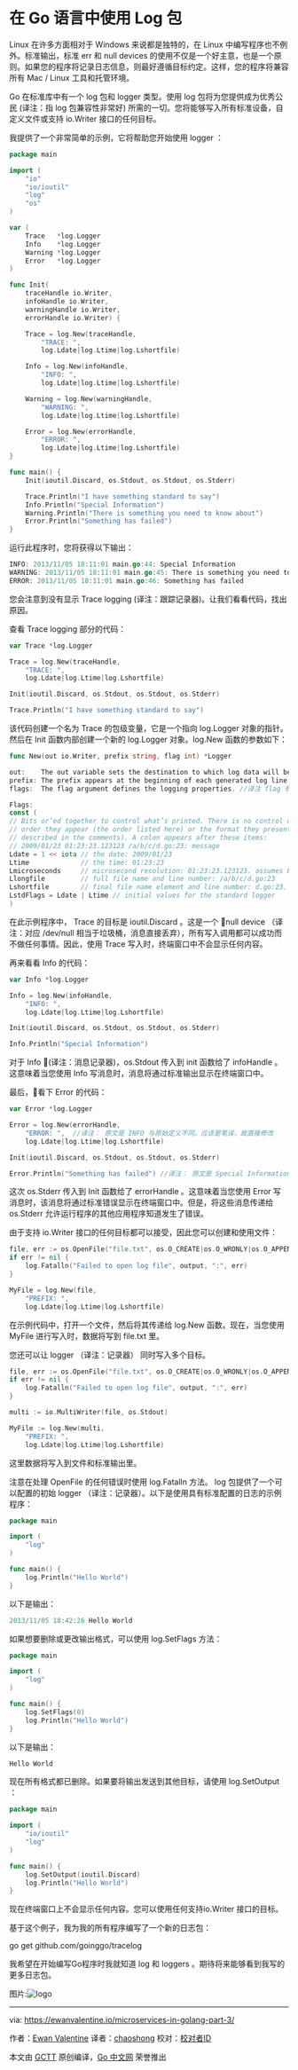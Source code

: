 # 在 Go 语言中使用 Log 包

Linux 在许多方面相对于 Windows 来说都是独特的，在 Linux 中编写程序也不例外。标准输出，标准 err 和 null devices 的使用不仅是一个好主意，也是一个原则。如果您的程序将记录日志信息，则最好遵循目标约定。这样，您的程序将兼容所有 Mac / Linux 工具和托管环境。

Go 在标准库中有一个 log 包和 logger 类型。使用 log 包将为您提供成为优秀公民 (译注：指 log 包兼容性非常好) 所需的一切。您将能够写入所有标准设备，自定义文件或支持 io.Writer 接口的任何目标。

我提供了一个非常简单的示例，它将帮助您开始使用 logger ：

```go
package main

import (
    "io"
    "io/ioutil"
    "log"
    "os"
)

var (
    Trace   *log.Logger
    Info    *log.Logger
    Warning *log.Logger
    Error   *log.Logger
)

func Init(
    traceHandle io.Writer,
    infoHandle io.Writer,
    warningHandle io.Writer,
    errorHandle io.Writer) {

    Trace = log.New(traceHandle,
        "TRACE: ",
        log.Ldate|log.Ltime|log.Lshortfile)

    Info = log.New(infoHandle,
        "INFO: ",
        log.Ldate|log.Ltime|log.Lshortfile)

    Warning = log.New(warningHandle,
        "WARNING: ",
        log.Ldate|log.Ltime|log.Lshortfile)

    Error = log.New(errorHandle,
        "ERROR: ",
        log.Ldate|log.Ltime|log.Lshortfile)
}

func main() {
    Init(ioutil.Discard, os.Stdout, os.Stdout, os.Stderr)

    Trace.Println("I have something standard to say")
    Info.Println("Special Information")
    Warning.Println("There is something you need to know about")
    Error.Println("Something has failed")
}
```

运行此程序时，您将获得以下输出：

```go
INFO: 2013/11/05 18:11:01 main.go:44: Special Information
WARNING: 2013/11/05 18:11:01 main.go:45: There is something you need to know about
ERROR: 2013/11/05 18:11:01 main.go:46: Something has failed
```

您会注意到没有显示 Trace logging (译注：跟踪记录器)。让我们看看代码，找出原因。

查看 Trace logging 部分的代码：

```go
var Trace *log.Logger

Trace = log.New(traceHandle,
    "TRACE: ",
    log.Ldate|log.Ltime|log.Lshortfile)

Init(ioutil.Discard, os.Stdout, os.Stdout, os.Stderr)

Trace.Println("I have something standard to say")
```

该代码创建一个名为 Trace 的包级变量，它是一个指向 log.Logger 对象的指针。然后在 Init 函数内部创建一个新的 log.Logger 对象。log.New 函数的参数如下：

```go
func New(out io.Writer, prefix string, flag int) *Logger

out:    The out variable sets the destination to which log data will be written. //译注 out变量设置将写入日志数据的目标
prefix: The prefix appears at the beginning of each generated log line. //译注 前缀出现在每个生成的日志行的开头。
flags:  The flag argument defines the logging properties. //译注 flag 参数定义日志记录属性

Flags:
const (
// Bits or’ed together to control what’s printed. There is no control over the
// order they appear (the order listed here) or the format they present (as
// described in the comments). A colon appears after these items:
// 2009/01/23 01:23:23.123123 /a/b/c/d.go:23: message
Ldate = 1 << iota // the date: 2009/01/23
Ltime             // the time: 01:23:23
Lmicroseconds     // microsecond resolution: 01:23:23.123123. assumes Ltime.
Llongfile         // full file name and line number: /a/b/c/d.go:23
Lshortfile        // final file name element and line number: d.go:23. overrides Llongfile
LstdFlags = Ldate | Ltime // initial values for the standard logger
)
```

在此示例程序中， Trace 的目标是 ioutil.Discard 。这是一个 null device （译注：对应 /dev/null 相当于垃圾桶，消息直接丢弃），所有写入调用都可以成功而不做任何事情。因此，使用 Trace 写入时，终端窗口中不会显示任何内容。

再来看看 Info 的代码：

```go
var Info *log.Logger

Info = log.New(infoHandle,
    "INFO: ",
    log.Ldate|log.Ltime|log.Lshortfile)

Init(ioutil.Discard, os.Stdout, os.Stdout, os.Stderr)

Info.Println("Special Information")

```

对于 Info (译注：消息记录器)，os.Stdout 传入到 init 函数给了 infoHandle 。这意味着当您使用 Info 写消息时，消息将通过标准输出显示在终端窗口中。

最后，看下 Error 的代码：

```go
var Error *log.Logger

Error = log.New(errorHandle,
    "ERROR: ",  //译注： 原文是 INFO 与原始定义不同，应该是笔误，故直接修改
    log.Ldate|log.Ltime|log.Lshortfile)

Init(ioutil.Discard, os.Stdout, os.Stdout, os.Stderr)

Error.Println("Something has failed") //译注： 原文是 Special Information 与原始定义不同，应该是笔误，故直接修改
```

这次 os.Stderr 传入到 Init 函数给了 errorHandle 。这意味着当您使用 Error 写消息时，该消息将通过标准错误显示在终端窗口中。但是，将这些消息传递给 os.Stderr 允许运行程序的其他应用程序知道发生了错误。

由于支持 io.Writer 接口的任何目标都可以接受，因此您可以创建和使用文件：

```go
file, err := os.OpenFile("file.txt", os.O_CREATE|os.O_WRONLY|os.O_APPEND, 0666)
if err != nil {
    log.Fatalln("Failed to open log file", output, ":", err)
}

MyFile = log.New(file,
    "PREFIX: ",
    log.Ldate|log.Ltime|log.Lshortfile)
```

在示例代码中，打开一个文件，然后将其传递给 log.New 函数。现在，当您使用 MyFile 进行写入时，数据将写到 file.txt 里。

您还可以让 logger （译注：记录器） 同时写入多个目标。

```go
file, err := os.OpenFile("file.txt", os.O_CREATE|os.O_WRONLY|os.O_APPEND, 0666)
if err != nil {
    log.Fatalln("Failed to open log file", output, ":", err)
}

multi := io.MultiWriter(file, os.Stdout)

MyFile := log.New(multi,
    "PREFIX: ",
    log.Ldate|log.Ltime|log.Lshortfile)
```

这里数据将写入到文件和标准输出里。

注意在处理 OpenFile 的任何错误时使用 log.Fatalln 方法。 log 包提供了一个可以配置的初始 logger （译注：记录器）。以下是使用具有标准配置的日志的示例程序：

```go
package main

import (
    "log"
)

func main() {
    log.Println("Hello World")
}
```

以下是输出：

```go
2013/11/05 18:42:26 Hello World
```

如果想要删除或更改输出格式，可以使用 log.SetFlags 方法：

```go
package main

import (
    "log"
)

func main() {
    log.SetFlags(0)
    log.Println("Hello World")
}
```
以下是输出：

```go
Hello World
```
现在所有格式都已删除。如果要将输出发送到其他目标，请使用 log.SetOutput ：

```go
package main

import (
    "io/ioutil"
    "log"
)

func main() {
    log.SetOutput(ioutil.Discard)
    log.Println("Hello World")
}
```

现在终端窗口上不会显示任何内容。您可以使用任何支持io.Writer 接口的目标。

基于这个例子，我为我的所有程序编写了一个新的日志包：

go get github.com/goinggo/tracelog

我希望在开始编写Go程序时我就知道 log 和 loggers 。期待将来能够看到我写的更多日志包。

图片:![logo](https://github.com/studygolang/GCTT/blob/master/logo.png?raw=true)

----------------

via: https://ewanvalentine.io/microservices-in-golang-part-3/

作者：[Ewan Valentine](http://ewanvalentine.io/author/ewan)
译者：[chaoshong](https://github.com/chaoshong)
校对：[校对者ID](https://github.com/校对者ID)

本文由 [GCTT](https://github.com/studygolang/GCTT) 原创编译，[Go 中文网](https://studygolang.com/) 荣誉推出
